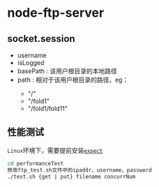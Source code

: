 # node-ftp-server

## socket.session
- username <string>
- isLogged <bool>
- basePath <string>: 该用户根目录的本地路径
- path <string>: 相对于该用户根目录的路径，eg：
    - "/"
    - "/fold1"
    - "/fold1/fold11"

## 性能测试

`Linux`环境下，需要提前安装[`expect`](https://linux.die.net/man/1/expect )

```bash
cd performanceTest
修改ftp_test.sh文件中的ipaddr、username、password
./test.sh {get | put} filename concurrNum
```


